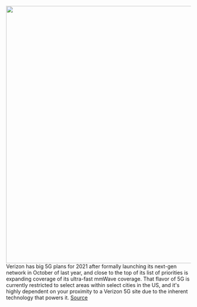 <img src='https://cdn.vox-cdn.com/thumbor/Zu8i8BotVCDJacP_T36bCdyPC-Q=/0x0:2040x1360/1200x800/filters:focal(857x517:1183x843)/cdn.vox-cdn.com/uploads/chorus_image/image/68724738/acastro_200109_1777_verizon_0002.0.0.jpg' width='700px' /><br/>
Verizon has big 5G plans for 2021 after formally launching its next-gen network in October of last year, and close to the top of its list of priorities is expanding coverage of its ultra-fast mmWave coverage. That flavor of 5G is currently restricted to select areas within select cities in the US, and it's highly dependent on your proximity to a Verizon 5G site due to the inherent technology that powers it.
<a href='https://www.theverge.com/2021/1/26/22251115/verison-5g-ultra-wideband-mmwave-coverage-double-2021'> Source <a/>